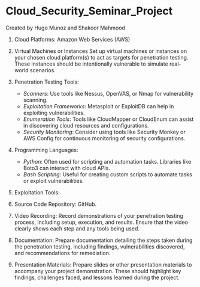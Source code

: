 # Cloud_Security_Seminar_Project
Created by Hugo Munoz and Shakoor Mahmood

1. Cloud Platforms: Amazon Web Services (AWS)

2. Virtual Machines or Instances Set up virtual machines or instances on your chosen cloud platform(s) to act as targets for penetration testing. These instances should be intentionally vulnerable to simulate real-world scenarios.

3. Penetration Testing Tools:
   - *Scanners*: Use tools like Nessus, OpenVAS, or Nmap for vulnerability scanning.
   - *Exploitation Frameworks*: Metasploit or ExploitDB can help in exploiting vulnerabilities.
   - *Enumeration Tools*: Tools like CloudMapper or CloudEnum can assist in discovering cloud resources and configurations.
   - *Security Monitoring*: Consider using tools like Security Monkey or AWS Config for continuous monitoring of security configurations.

4. Programming Languages:
   - *Python*: Often used for scripting and automation tasks. Libraries like Boto3 can interact with cloud APIs.
   - *Bash Scripting*: Useful for creating custom scripts to automate tasks or exploit vulnerabilities.

5. Exploitation Tools:

6. Source Code Repository: GitHub.

7. Video Recording: Record demonstrations of your penetration testing process, including setup, execution, and results. Ensure that the video clearly shows each step and any tools being used.

8. Documentation: Prepare documentation detailing the steps taken during the penetration testing, including findings, vulnerabilities discovered, and recommendations for remediation.

9. Presentation Materials: Prepare slides or other presentation materials to accompany your project demonstration. These should highlight key findings, challenges faced, and lessons learned during the project.
